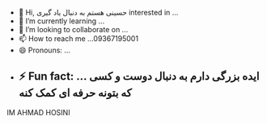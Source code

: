- 👋 Hi, حسینی هستم به دنبال یاد گیری  interested in ...
- 🌱 I’m currently learning ...
- 💞️ I’m looking to collaborate on ...
- 📫 How to reach me ...09367195001
- 😄 Pronouns: ...
- ⚡ Fun fact: ... ایده بزرگی دارم به دنبال دوست و کسی که بتونه حرفه ای کمک کنه
  -

<!---
ejarevila/ejarevila is a ✨ special ✨ repository because its `README.md` (this file) appears on your GitHub profile.
You can click the Preview link to take a look at your changes.
--->IM AHMAD HOSINI 
